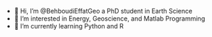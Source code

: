 - 👋 Hi, I’m @BehboudiEffatGeo a PhD student in Earth Science
- 👀 I’m interested in Energy, Geoscience, and Matlab Programming
- 🌱 I’m currently learning Python and R
<!---
BehboudiEffatGeo/BehboudiEffatGeo is a ✨ special ✨ repository because its `README.md` (this file) appears on your GitHub profile.
You can click the Preview link to take a look at your changes.
--->
